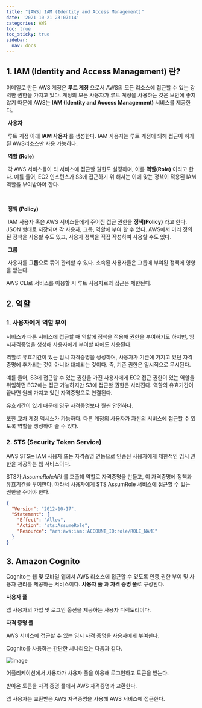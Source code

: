 ```yaml
---
title: "[AWS] IAM (Identity and Access Management)"
date: '2021-10-21 23:07:14'
categories: AWS
toc: true
toc_sticky: true
sidebar:
  nav: docs
---
```

## 1. IAM (Identity and Access Management) 란?

이메일로 만든 AWS 계정은 **루트 계정** 으로서 AWS의 모든 리소스에 접근할 수 있는 강력한 권한을 가지고 있다. 계정의 모든 사용자가 루트 계정을 사용하는 것은 보안에 좋지 않기 때문에 AWS는 **IAM (Identity and Access Management)** 서비스를 제공한다. 

​	**사용자**

​	루트 계정 아래 **IAM 사용자** 를 생성한다. IAM 사용자는 루트 계정에 의해 접근이 허가된 AWS리소스만 사용 가능하다.



​	**역할 (Role)**

​	각 AWS 서비스들이 타 서비스에 접근할 권한도 설정하며, 이를 **역할(Role)** 이라고 한다. 예를 들어, EC2 인스턴스가 S3에 접근하기 위	해서는 이에 맞는 정책이 적용된 IAM 역할을 부여받아야 한다.

​	

​	**정책 (Policy)**

​	IAM 사용자 혹은 AWS 서비스들에게 주어진 접근 권한을 **정책(Policy)** 라고 한다. JSON 형태로 저장되며 각 사용자, 그룹, 역할에 부여	할 수 있다. AWS에서 미리 정의된 정책을 사용할 수도 있고, 사용자 정책을 직접 작성하여 사용할 수도 있다. 



​	**그룹**

​	사용자를 **그룹**으로 묶어 관리할 수 있다. 소속된 사용자들은 그룹에 부여된 정책에 영향을 받는다.



AWS CLI로 서비스를 이용할 시 루트 사용자로의 접근은 제한된다. 



## 2. 역할

### 1. 사용자에게 역할 부여

서비스가 다른 서비스에 접근할 때 역할에 정책을 적용해 권한을 부여하기도 하지만, 임시자격증명을 생성해 사용자에게 부여할 때에도 사용된다.

역할로 유효기간이 있는 임시 자격증명을 생성하며, 사용자가 기존에 가지고 있던 자격증명에 추가되는 것이 아니라 대체되는 것이다. 즉, 기존 권한은 일시적으로 무시된다.

예를 들어, S3에 접근할 수 있는 권한을 가진 사용자에게 EC2 접근 권한이 있는 역할을 위임하면 EC2에는 접근 가능하지만 S3에 접근할 권한은 사라진다. 역할의 유효기간이 끝나면 원래 가지고 있던 자격증명으로 연결된다.



유효기간이 있기 때문에 영구 자격증명보다 훨씬 안전하다.

또한  교차 계정 액세스가 가능하다. 다른 계정의 사용자가 자신의 서비스에 접근할 수 있도록 역할을 생성하여 줄 수 있다.



### 2. STS (Security Token Service)

AWS STS는 IAM 사용자 또는 자격증명 연동으로 인증된 사용자에게 제한적인 임시 권한을 제공하는 웹 서비스이다.

STS가 *AssumeRoleAPI* 를 호출해 역할로 자격증명을 만들고, 이 자격증명에 정책과 유효기간을 부여한다. 따라서 사용자에게 STS AssumRole 서비스에 접근할 수 있는 권한을 주어야 한다.

```json
{
  "Version": "2012-10-17",
  "Statement": {
    "Effect": "Allow",
    "Action": "sts:AssumeRole",
    "Resource": "arn:aws:iam::ACCOUNT_ID:role/ROLE_NAME"
  }
}
```



## 3. Amazon Cognito

Cognito는 웹 및 모바일 앱에서 AWS 리소스에 접근할 수 있도록 인증,권한 부여 및 사용자 관리를 제공하는 서비스이다. **사용자 풀** 과 **자격 증명 풀**로 구성된다.

**사용자 풀**

앱 사용자의 가입 및 로그인 옵션을 제공하는 사용자 디렉토리이다.



**자격 증명 풀**

AWS 서비스에 접근할 수 있는 임시 자격 증명을 사용자에게 부여한다.



Cognito를 사용하는 간단한 시나리오는 다음과 같다.

![image](https://user-images.githubusercontent.com/60495897/141806383-8c5bcab5-82fd-4e37-a2a4-06c59696dc08.png)

어플리케이션에서 사용자가 사용자 풀을 이용해 로그인하고 토큰을 받는다.

받아온 토큰을 자격 증명 풀에서 AWS 자격증명과 교환한다.

앱 사용자는 교환받은 AWS 자격증명을 사용해 AWS 서비스에 접근한다.

